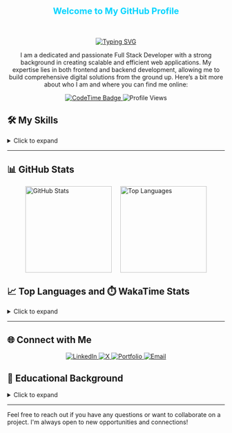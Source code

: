 <h3 align="center" style="color:#00d4ff; padding: 30px; font-size:20px;">
  Welcome to My GitHub Profile
</h3>



<p align="center">
  <a href="/"><img src="https://readme-typing-svg.herokuapp.com?font=Fira+Code&weight=600&size=22&pause=1000&color=04FF3C&center=true&width=435&lines=Hi%2C+I+am+Zobaidul+Kazi;+Full+Stack+JavaScript+Developer+" alt="Typing SVG" /></a>
</p>

<p align="center">
  I am a dedicated and passionate Full Stack Developer with a strong background in creating scalable and efficient web applications. My expertise lies in both frontend and backend development, allowing me to build comprehensive digital solutions from the ground up. Here’s a bit more about who I am and where you can find me online:
</p>

<p align="center">
  <a href="https://zobkazi.github.io">
    <img src="https://img.shields.io/endpoint?style=social&color=222&url=https%3A%2F%2Fapi.codetime.dev%2Fshield%3Fid%3D25584%26project%3D%26in=0" alt="CodeTime Badge" />
  </a>
  <img src="https://komarev.com/ghpvc/?username=zobkazi&color=blue" alt="Profile Views" />
</p>

## 🛠️ My Skills

<details>
  <summary>Click to expand</summary>

### 👉 Programming Languages
<img src="https://skillicons.dev/icons?i=js,ts,python" alt="Programming Languages" />

### 👉 Frontend Development
<img src="https://skillicons.dev/icons?i=react,nextjs,redux,angular,html,css,sass,bootstrap,tailwind,materialui" alt="Frontend Development" />

### 👉 Backend Development
<img src="https://skillicons.dev/icons?i=nodejs,deno,express,nest,fastapi,redis,rabbitmq,kafka" alt="Backend Development" />

### 👉 Databases Management Systems
<img src="https://skillicons.dev/icons?i=mongo,mysql,postgres,prisma,supabase,sequelize" alt="Databases Management Systems" />

### 👉 Software & Tools
<img src="https://skillicons.dev/icons?i=git,github,gitlab,docker,npm,yarn,pnpm,figma" alt="Software & Tools" />

### 👉 API Integrations & IDE
<img src="https://skillicons.dev/icons?i=vscode,codepen,postman" alt="API Integrations & IDE" />

### 👉 Operating Systems & CMS
<img src="https://skillicons.dev/icons?i=linux,windows,wordpress" alt="Operating Systems & CMS" />
</details>

---

## 📊 GitHub Stats

<p align="center">
  <div style="display: flex; justify-content: center; gap: 20px;">
    <a href="https://zobkazi.github.io/">
      <img align="center" height="200" src="https://github-readme-stats-eight-theta.vercel.app/api?username=zobkazi&show_icons=true&theme=algolia&include_all_commits=true&count_private=true" alt="GitHub Stats"/>
    </a>
    <a href="https://zobkazi.github.io/">
      <img align="center" height="200" src="https://github-readme-stats-eight-theta.vercel.app/api/top-langs/?username=zobkazi&layout=compact&langs_count=8&theme=algolia" alt="Top Languages"/>
    </a>
  </div>
</p>


## 📈 Top Languages and ⏱️ WakaTime Stats
<details>
  <summary>Click to expand</summary>

 <p align="center">
  <a href="https://zobkazi.github.io/">
    <img align="center" src="https://github-readme-stats.vercel.app/api/top-langs/?username=zobkazi&layout=pie&theme=algolia" />
  </a>
  <a href="https://zobkazi.github.io/">
    <img align="center" src="https://github-readme-stats.vercel.app/api/wakatime?username=zobaidulkazi&layout=compact&theme=algolia" />
  </a>
</p>
</details>

---

## 🌐 Connect with Me

<p align="center">
  <a href="https://www.linkedin.com/in/zobaidulkazi/">
    <img src="https://img.shields.io/badge/LinkedIn-0077B5?style=for-the-badge&logo=linkedin&logoColor=white" alt="LinkedIn" />
  </a>
  <a href="https://x.com/zobaidulkazi">
    <img src="https://img.shields.io/badge/X-1DA1F2?style=for-the-badge&logo=x&logoColor=white" alt="X" />
  </a>
  <a href="https://zobkazi.github.io">
    <img src="https://img.shields.io/badge/Portfolio-rffa00?style=for-the-badge&logo=About.me&logoColor=white" alt="Portfolio" />
  </a>
  <a href="mailto:zk.kazi@gmail.com">
    <img src="https://img.shields.io/badge/Email-D14836?style=for-the-badge&logo=gmail&logoColor=white" alt="Email" />
  </a>
</p>

## 📃 Educational Background

<details>
  <summary>Click to expand</summary>

- 📖 **Diploma In Engineering**\
  📆 &nbsp;2019 - 2023\
  📈 &nbsp;Result: 3.08 [out of 4.00]\
  📍 **Mymensingh Polytechnic Institute** - Mymensingh, Bangladesh

- 📖 **SSC**\
  📆 &nbsp;2017 - 2018\
  📈 &nbsp;Result: 4.71 [out of 5.00]\
  📍 **Ulipur, Kurigram** - Rangpur, Bangladesh

- 📖 **FullStack Army**\
  📆 &nbsp;2020 - 2024\
  🧩 &nbsp;Stack Learner\
  📍 **Dhaka** - Bangladesh
</details>

---

Feel free to reach out if you have any questions or want to collaborate on a project. I'm always open to new opportunities and connections!
